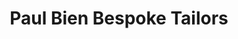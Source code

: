 ---
title: "Paul Bien Bespoke Tailors"
url: /anlaby-common/paul-bien-bespoke-tailors/
shop: tailor
---
